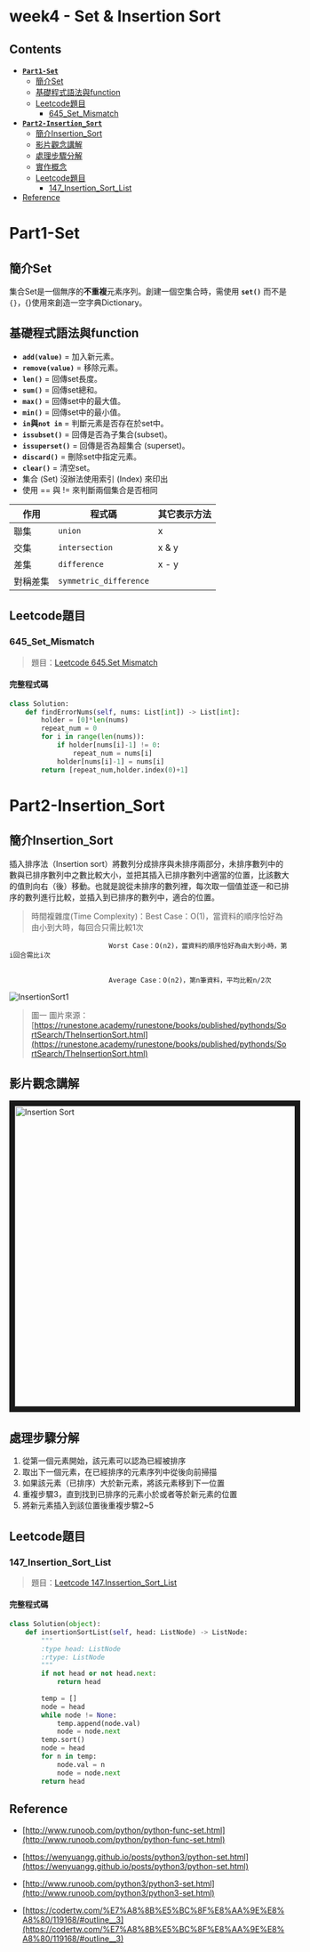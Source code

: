 # week4 - Set & Insertion Sort

## Contents
* [**`Part1-Set`**](#Part1-Set)
   * [簡介Set](#簡介Set)
   * [基礎程式語法與function](#基礎程式語法與function)
   * [Leetcode題目](#Leetcode題目)
      * [645_Set_Mismatch](#645_Set_Mismatch)
* [**`Part2-Insertion_Sort`**](#Part2-Insertion_Sort)
   * [簡介Insertion_Sort](#簡介Insertion_Sort)
   * [影片觀念講解](#影片觀念講解)
   * [處理步驟分解](#處理步驟分解)
   * [實作概念](#實作概念)
   * [Leetcode題目](#Leetcode題目)
      * [147_Insertion_Sort_List](#147_Insertion_Sort_List)
* [Reference](#Reference)


# Part1-Set
## 簡介Set
集合Set是一個無序的**不重複**元素序列。創建一個空集合時，需使用 **`set()`** 而不是`{}`，{}使用來創造一空字典Dictionary。


## 基礎程式語法與function
* **`add(value)`** = 加入新元素。
* **`remove(value)`** = 移除元素。
* **`len()`** = 回傳set長度。
* **`sum()`** = 回傳set總和。
* **`max()`** = 回傳set中的最大值。
* **`min()`** = 回傳set中的最小值。
* **`in`與`not in`** = 判斷元素是否存在於set中。
* **`issubset()`** = 回傳是否為子集合(subset)。
* **`issuperset()`** = 回傳是否為超集合 (superset)。
* **`discard()`** = 刪除set中指定元素。
* **`clear()`** = 清空set。
* 集合 (Set) 沒辦法使用索引 (Index) 來印出
* 使用 == 與 != 來判斷兩個集合是否相同

|作用|程式碼|其它表示方法|
|----------|-----------|-----------|
| 聯集   | `union`    | x | y |
| 交集   | `intersection`   | x & y |
| 差集   | `difference`   | x - y |
| 對稱差集   | `symmetric_difference`   | |


## Leetcode題目
### 645_Set_Mismatch
> 題目：[Leetcode 645.Set Mismatch](https://leetcode.com/problems/set-mismatch/)


#### 完整程式碼
```python
class Solution:
    def findErrorNums(self, nums: List[int]) -> List[int]:
        holder = [0]*len(nums)
        repeat_num = 0
        for i in range(len(nums)):
            if holder[nums[i]-1] != 0:
                repeat_num = nums[i]
            holder[nums[i]-1] = nums[i]
        return [repeat_num,holder.index(0)+1]
```


# Part2-Insertion_Sort
## 簡介Insertion_Sort
插入排序法（Insertion sort）將數列分成排序與未排序兩部分，未排序數列中的數與已排序數列中之數比較大小，並把其插入已排序數列中適當的位置，比該數大的值則向右（後）移動。也就是說從未排序的數列裡，每次取一個值並逐一和已排序的數列進行比較，並插入到已排序的數列中，適合的位置。
> 時間複雜度(Time Complexity)：Best Case：Ο(1)，當資料的順序恰好為由小到大時，每回合只需比較1次


                             Worst Case：Ο(n2)，當資料的順序恰好為由大到小時，第i回合需比i次  
                             
                             
                             Average Case：Ο(n2)，第n筆資料，平均比較n/2次


   ![InsertionSort1](https://runestone.academy/runestone/books/published/pythonds/_images/insertionsort.png
 "InsertionSort1")


> 圖一 
> 圖片來源：[https://runestone.academy/runestone/books/published/pythonds/SortSearch/TheInsertionSort.html](https://runestone.academy/runestone/books/published/pythonds/SortSearch/TheInsertionSort.html)


## 影片觀念講解
   <a href="https://www.youtube.com/watch?v=lCzQvQr8Utw&feature=youtu.be
" target="_blank"><img src="http://img.youtube.com/vi/lCzQvQr8Utw/0.jpg" 
alt="Insertion Sort" width="720" height="540" border="10" /></a>

## 處理步驟分解
1. 從第一個元素開始，該元素可以認為已經被排序
2. 取出下一個元素，在已經排序的元素序列中從後向前掃描
3. 如果該元素（已排序）大於新元素，將該元素移到下一位置
4. 重複步驟3，直到找到已排序的元素小於或者等於新元素的位置
5. 將新元素插入到該位置後重複步驟2~5


## Leetcode題目
### 147_Insertion_Sort_List
> 題目：[Leetcode 147.Inssertion_Sort_List](https://leetcode.com/problems/insertion-sort-list/)


#### 完整程式碼
```python
class Solution(object):
    def insertionSortList(self, head: ListNode) -> ListNode:
        """
        :type head: ListNode
        :rtype: ListNode
        """
        if not head or not head.next:
            return head
        
        temp = []
        node = head
        while node != None:
            temp.append(node.val)
            node = node.next
        temp.sort()
        node = head
        for n in temp:
            node.val = n
            node = node.next
        return head
```


## Reference
* [http://www.runoob.com/python/python-func-set.html](http://www.runoob.com/python/python-func-set.html)	


* [https://wenyuangg.github.io/posts/python3/python-set.html](https://wenyuangg.github.io/posts/python3/python-set.html)


* [http://www.runoob.com/python3/python3-set.html](http://www.runoob.com/python3/python3-set.html)


* [https://codertw.com/%E7%A8%8B%E5%BC%8F%E8%AA%9E%E8%A8%80/119168/#outline__3](https://codertw.com/%E7%A8%8B%E5%BC%8F%E8%AA%9E%E8%A8%80/119168/#outline__3)
